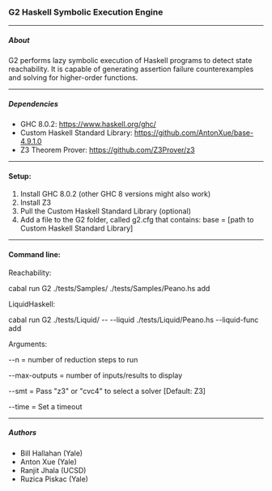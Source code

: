 ### G2 Haskell Symbolic Execution Engine
---
##### About
G2 performs lazy symbolic execution of Haskell programs to detect state reachability.
It is capable of generating assertion failure counterexamples and solving for higher-order functions.

---

##### Dependencies
* GHC 8.0.2: https://www.haskell.org/ghc/
* Custom Haskell Standard Library: https://github.com/AntonXue/base-4.9.1.0
* Z3 Theorem Prover: https://github.com/Z3Prover/z3

---
#### Setup:
1) Install GHC 8.0.2 (other GHC 8 versions might also work)
2) Install Z3
3) Pull the Custom Haskell Standard Library (optional)
4) Add a file to the G2 folder, called g2.cfg that contains:
		base = [path to Custom Haskell Standard Library] 

---
#### Command line:

Reachability:

cabal run G2 ./tests/Samples/ ./tests/Samples/Peano.hs add

LiquidHaskell:

cabal run G2 ./tests/Liquid/ -- --liquid ./tests/Liquid/Peano.hs --liquid-func add

Arguments:

--n = number of reduction steps to run

--max-outputs = number of inputs/results to display

--smt = Pass "z3" or "cvc4" to select a solver [Default: Z3]

--time = Set a timeout

---

##### Authors
* Bill Hallahan (Yale)
* Anton Xue (Yale)
* Ranjit Jhala (UCSD)
* Ruzica Piskac (Yale)